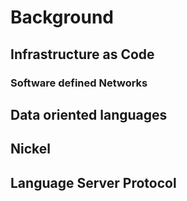 # Background

## Infrastructure as Code

<!-- TODO: Keep? -->
### Software defined Networks

## Data oriented languages

## Nickel

## Language Server Protocol
